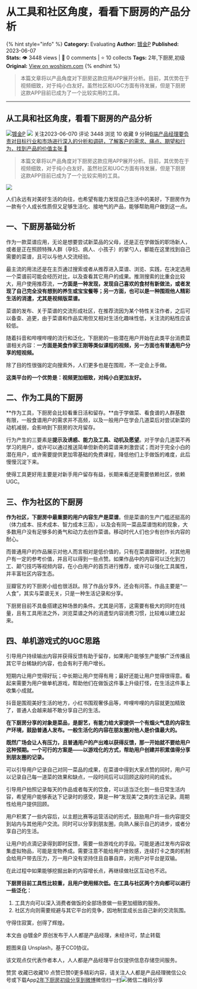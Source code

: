 # 从工具和社区角度，看看下厨房的产品分析
{% hint style="info" %}
**Category:** Evaluating
**Author:** [镀金P](https://www.woshipm.com/u/1093375)
**Published:** 2023-06-07  
**Stats:** 👁️ 3448 views | 💬 0 comments | ⭐ 10 collects
**Tags:** 2年,下厨房,初级
**Original:** [View on woshipm.com](https://www.woshipm.com/evaluating/5842465.html)
{% endhint %}
> 本篇文章将以产品角度对下厨房这款应用APP展开分析。目前，其优势在于视频细致，对于纯小白友好。虽然社区和UGC方面有待发展，但是下厨房这款APP目前已成为了一个比较实用的工具。

---

## 从工具和社区角度，看看下厨房的产品分析

[![](https://image.woshipm.com/wp-files/2021/11/G28NfozVUi0UdQJsG6Vj.jpg!/both/72x72)](https://www.woshipm.com/u/1093375)[镀金P](https://www.woshipm.com/u/1093375) ![](https://static.woshipm.com/tag/1101_1@2x.png) 关注2023-06-070 评论 3448 浏览 10 收藏 9 分钟[B端产品经理要负责对目标行业和市场进行深入的分析和调研，了解客户的需求、痛点、期望和行为，找到产品的价值主张 🔗](https://ke.qidianla.com/courses/bcpm)

> 本篇文章将以产品角度对下厨房这款应用APP展开分析。目前，其优势在于视频细致，对于纯小白友好。虽然社区和UGC方面有待发展，但是下厨房这款APP目前已成为了一个比较实用的工具。

![](https://image.woshipm.com/2023/04/13/2413a510-d9ef-11ed-889f-00163e0b5ff3.jpg)

人们永远有对美好生活的向往，也希望有能力发现自己生活中的美好，下厨房作为一款有个人成长性质但又足够生活化、接地气的产品，能够帮助用户做到这一点。

## 一、下厨房基础分析

作为一款菜谱应用，无论是想要尝试新菜品的父母，还是正在学做饭的职场新人，或者是正在照顾特殊人群（孕妇、病人、小孩子）的掌勺人，都能在这里找到自己需要的菜谱，且可以与他人交流经验。

最主流的用法还是在主页通过搜索或者从推荐进入菜谱、浏览、实践，在决定选用一个菜谱前可能会经历对比，以及查看其它用户的成果。推测搜索的比重会比较大，用户使用推荐流，**一方面是一种发现，发现自己喜欢的食材有新做法，或者发现了自己完全没有想到的养生或宝宝餐等；另一方面，也可以是一种围观他人精彩生活的消遣，尤其是视频版菜谱。**

菜谱的发布、关于菜谱的交流形成社区，在推荐流因为某个特性关注作者，之后可以备查、追更，由于菜谱和作品实用但又相对生活化趣味性低，关注流的粘性应该较低。

随着抖音和哔哩哔哩的流行和泛化，下厨房的一些潜在用户开始在此类平台消费菜谱相关内容：**一方面是美食作家王刚等类似课程的视频，另一方面也有普通用户分享的短视频。**

除了目的性很强的定向搜索外，人们更多也是在围观，不一定会上手做。

**这类平台的一个优势是：视频更加细致，对纯小白更加友好。**

## 二、作为工具的下厨房

**作为工具，下厨房会比较看重日活和留存。**由于学做菜、看食谱的人群基数有限，一般食谱用户的需求并不高频，以及一般用户在学会几道菜后对尝试新菜的动机减弱，会影响到下厨房的次月留存。

行为产生的三要素是**提示及诱惑、能力及工具、动机及愿望**。对于学会几道菜不再学习的用户，或许可以通过推送简单但新奇的菜谱来刺激尝试；而对于完全小白的潜在用户，或许需要提供更加零基础的免费课程，降低他们上手做饭的难度，此后慢慢沉淀下来。

使得工具更好用主要是对新手用户留存有益，长期来看还是需要依赖社区，依赖UGC。

## 三、作为社区的下厨房

**作为社区，下厨房中最重要的用户内容生产是菜谱**。但是菜谱的生产门槛还挺高的（体力成本、技术成本、智力成本三高），以及会有同一菜品菜谱饱和的现象，大多数用户没有足够多的勇气和动力去创作菜谱。移动时代人们也少有创作长内容的耐心。

而普通用户的作品展示对他人而言相对是低价值的，只有在菜谱跟做时，对其他用户有一定的参考价值，并且可以得到一些点赞。如果作品中的内容可以泛化到刀工、颠勺技巧等视频内容，在小白用户的首页进行推荐，或许可以强化工具属性，并丰富社区内容生态。

豆瓣官方的下厨房小组也很活跃。除了作品分享外，还会有问答。作品主要是“一人食”，其实与菜谱无关，只是一种生活记录和分享。

下厨房目前不具备搭建这种场景的条件。尤其是问答，这需要有极大的同时在线量，且有工具用法之外，浏览菜谱之外的消遣型内容消费习惯，比较难以建立起来。

## 四、单机游戏式的UGC思路

引导用户持续输出内容并获得反馈有助于留存，如果用户能够生产能够广泛传播且其它平台稀缺的内容，也会有利于用户增长。

短期内让用户觉得好玩；中长期让用户觉得有用；最好还能让用户觉得很得意。看起来需要为用户做单机游戏，帮助他们在做饭这件事上升级打怪，在生活这件事上收集小成就。

抖音是围观美好生活的地方，小红书围观奢侈品等，哔哩哔哩的内容就更加精致了，普通人会越来越不敢分享自己的生活。

**在下厨房分享的对象是菜品，是厨艺，有能力给大家提供一个有烟火气息的内容生产环境，鼓励普通人发布。一般生活化的内容在朋友圈对他人是价值最大的。**

**既然广场会让人有压力，且普通用户的产出难以获得反馈，那一开始就不要给用户这种预期。一个可行的方案是——以游戏化的方式，帮助用户创建并积累值得分享到朋友圈的记录。**

可以引导用户记录自己对同一菜品的成果，在菜谱中得到大家点赞的同时，用户可以记录自己每一道菜的效果和缺点，一段时间后可以回顾这段时间的成长。

引导用户拍照记录每天的作品或者每天的饮食，可以适当泛化到一些日常生活内容，希望用户能够表达下记录时的感受，算是一种“发现美”之类的生活记录。周期性给用户提供回顾。

用户积累了一些内容后，以主题比赛等运营活动的形式，鼓励用户将一些内容提交到站内与其他用户交流。同时可以分享到朋友圈，向熟人展示自己的进步，或者分享自己的生活。

让用户的点滴记录得到即时反馈，需要一些游戏化的手段。可能是通过发布内容收集虚拟物品，可能是宠物养成。需要注意不能给用户挫败感，连续打卡之类的机制会给用户带去压力，万一用户没有坚持住且自暴自弃，对用户对平台是双输。

在此过程中如果能够挖掘出新的内容增长点，再继续做社区互动也不迟。

**下厨房目前工具性比较重，且用户使用频次低。在工具与社区两个方向都可以进行一些泛化：**

1.  工具方向可以深入消费者做饭的全部场景做一些更加细致的服务。
2.  社区方向则需要规避与其它平台的竞争，因地制宜成长出自己新的交流氛围。

守得住寂寞，创得了辉煌。

本文由 @镀金P 原创发布于人人都是产品经理，未经许可，禁止转载

题图来自 Unsplash，基于CC0协议。

该文观点仅代表作者本人，人人都是产品经理平台仅提供信息存储空间服务。

赞赏 收藏已收藏10 点赞已赞0更多精彩内容，请关注人人都是产品经理微信公众号或下载App[2年](https://www.woshipm.com/tag/2%e5%b9%b4)[下厨房](https://www.woshipm.com/tag/%e4%b8%8b%e5%8e%a8%e6%88%bf)[初级](https://www.woshipm.com/tag/%e5%88%9d%e7%ba%a7)[分享到微博](https://service.weibo.com/share/share.php?appkey=2775287854&title=从工具和社区角度，看看下厨房的产品分析&url=https://www.woshipm.com/evaluating/5842465.html&pic=https://image.woshipm.com/2023/04/13/2413a510-d9ef-11ed-889f-00163e0b5ff3.jpg)微信扫一扫![微信二维码](https://api.pwmqr.com/qrcode/create/?url=https://www.woshipm.com/evaluating/5842465.html)分享